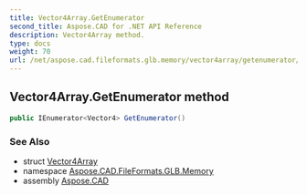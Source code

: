 ```yaml
---
title: Vector4Array.GetEnumerator
second_title: Aspose.CAD for .NET API Reference
description: Vector4Array method. 
type: docs
weight: 70
url: /net/aspose.cad.fileformats.glb.memory/vector4array/getenumerator/
---
```

## Vector4Array.GetEnumerator method

```csharp
public IEnumerator<Vector4> GetEnumerator()
```

### See Also

* struct [Vector4Array](../)
* namespace [Aspose.CAD.FileFormats.GLB.Memory](../../vector4array/)
* assembly [Aspose.CAD](../../../)


